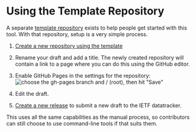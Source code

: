 # Using the Template Repository

A separate [template
repository](https://github.com/martinthomson/internet-draft-template) exists to
help people get started with this tool.  With that repository, setup is a very
simple process.

1. [Create a new repository using the
   template](https://github.com/martinthomson/internet-draft-template/generate)

2. Rename your draft and add a title.  The newly created repository will contain
   a link to a page where you can do this using the GitHub editor.

3. Enable GitHub Pages in the settings for the repository: ![choose the gh-pages
   branch and / (root), then hit "Save"](enable-gh-pages.png)

4. Edit the draft.

5. [Create a new
   release](https://github.com/martinthomson/i-d-template/blob/main/doc/SUBMITTING.md#github-release)
   to submit a new draft to the IETF datatracker.

This uses all the same capabilities as the manual process, so contributors can
still choose to use command-line tools if that suits them.

